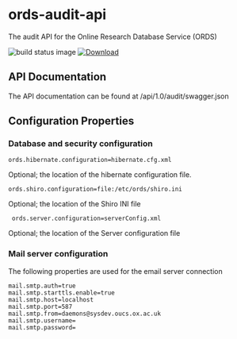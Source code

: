 # ords-audit-api

The audit API for the Online Research Database Service (ORDS)

![build status image](https://travis-ci.org/ox-it/ords-audit-api.svg?branch=master) [![Download](https://api.bintray.com/packages/scottbw/ords/ords-audit-api/images/download.svg) ](https://bintray.com/scottbw/ords/ords-audit-api/_latestVersion)

## API Documentation

The API documentation can be found at /api/1.0/audit/swagger.json

## Configuration Properties

### Database and security configuration

    ords.hibernate.configuration=hibernate.cfg.xml

Optional; the location of the hibernate configuration file.

    ords.shiro.configuration=file:/etc/ords/shiro.ini

Optional; the location of the Shiro INI file

     ords.server.configuration=serverConfig.xml

Optional; the location of the Server configuration file

### Mail server configuration

The following properties are used for the email server connection

    mail.smtp.auth=true
    mail.smtp.starttls.enable=true
    mail.smtp.host=localhost
    mail.smtp.port=587
    mail.smtp.from=daemons@sysdev.oucs.ox.ac.uk
    mail.smtp.username=
    mail.smtp.password=
